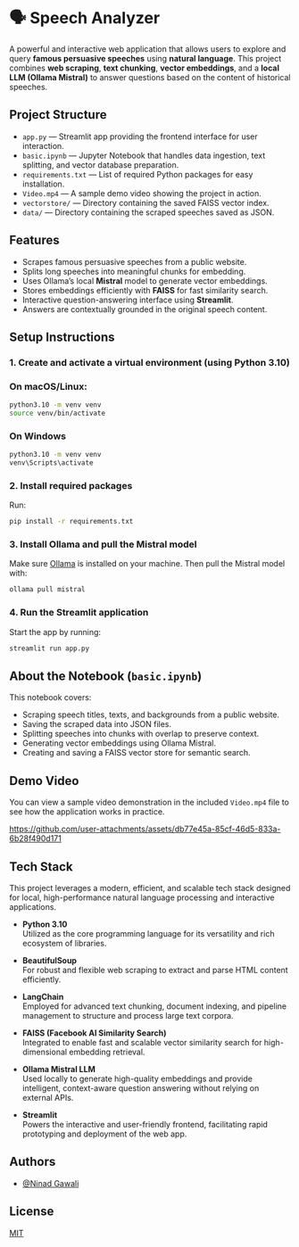 # 🗣️ Speech Analyzer

A powerful and interactive web application that allows users to explore and query **famous persuasive speeches** using **natural language**. This project combines **web scraping**, **text chunking**, **vector embeddings**, and a **local LLM (Ollama Mistral)** to answer questions based on the content of historical speeches.


## Project Structure

- `app.py` — Streamlit app providing the frontend interface for user interaction.  
- `basic.ipynb` — Jupyter Notebook that handles data ingestion, text splitting, and vector database preparation.  
- `requirements.txt` — List of required Python packages for easy installation.  
- `Video.mp4` — A sample demo video showing the project in action.  
- `vectorstore/` — Directory containing the saved FAISS vector index.  
- `data/` — Directory containing the scraped speeches saved as JSON.
## Features

- Scrapes famous persuasive speeches from a public website.  
- Splits long speeches into meaningful chunks for embedding.  
- Uses Ollama’s local **Mistral** model to generate vector embeddings.  
- Stores embeddings efficiently with **FAISS** for fast similarity search.  
- Interactive question-answering interface using **Streamlit**.  
- Answers are contextually grounded in the original speech content.


## Setup Instructions

### 1. Create and activate a virtual environment (using Python 3.10)

### On macOS/Linux:
```bash
python3.10 -m venv venv
source venv/bin/activate
```

### On Windows
```bash
python3.10 -m venv venv
venv\Scripts\activate
```

### 2. Install required packages

Run:

```bash
pip install -r requirements.txt
```


### 3. Install Ollama and pull the Mistral model

Make sure [Ollama](https://ollama.com/) is installed on your machine. Then pull the Mistral model with:

```bash
ollama pull mistral
```


### 4. Run the Streamlit application

Start the app by running:

```bash
streamlit run app.py
```


    
## About the Notebook (`basic.ipynb`)

This notebook covers:

- Scraping speech titles, texts, and backgrounds from a public website.  
- Saving the scraped data into JSON files.  
- Splitting speeches into chunks with overlap to preserve context.  
- Generating vector embeddings using Ollama Mistral.  
- Creating and saving a FAISS vector store for semantic search.
  
## Demo Video

You can view a sample video demonstration in the included `Video.mp4` file to see how the application works in practice.


https://github.com/user-attachments/assets/db77e45a-85cf-46d5-833a-6b28f490d171


## Tech Stack

This project leverages a modern, efficient, and scalable tech stack designed for local, high-performance natural language processing and interactive applications.

- **Python 3.10**  
  Utilized as the core programming language for its versatility and rich ecosystem of libraries.

- **BeautifulSoup**  
  For robust and flexible web scraping to extract and parse HTML content efficiently.

- **LangChain**  
  Employed for advanced text chunking, document indexing, and pipeline management to structure and process large text corpora.

- **FAISS (Facebook AI Similarity Search)**  
  Integrated to enable fast and scalable vector similarity search for high-dimensional embedding retrieval.

- **Ollama Mistral LLM**  
  Used locally to generate high-quality embeddings and provide intelligent, context-aware question answering without relying on external APIs.

- **Streamlit**  
  Powers the interactive and user-friendly frontend, facilitating rapid prototyping and deployment of the web app.

## Authors

- [@Ninad Gawali](https://github.com/NinadGawali)


## License

[MIT](https://choosealicense.com/licenses/mit/)

